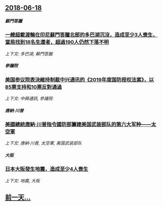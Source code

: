 ## [2018-06-18](/zh/news/2018/06/18/index.md)

##### 蘇門答臘
### [一艘超載渡輪在印尼蘇門答臘北部的多巴湖沉沒，造成至少3人喪生，當局找到18名生還者，超過190人仍然下落不明 ](/zh/news/2018/06/18/一艘超載渡輪在印尼蘇門答臘北部的多巴湖沉沒-造成至少3人喪生-當局找到18名生還者-超過190人仍然下落不明.md)
_上下文: 多巴湖, 蘇門答臘_

##### 參議院
### [美国参议院表決維持制裁中兴通讯的《2019年度国防授权法案》，以85票支持和10票反對通過 ](/zh/news/2018/06/18/美国参议院表決維持制裁中兴通讯的-2019年度国防授权法案-以85票支持和10票反對通過.md)
_上下文: 中興通訊, 參議院_

##### 唐納·川普
### [美國總統唐納·川普指令國防部籌建美国武装部队的第六大军种——太空軍 ](/zh/news/2018/06/18/美國總統唐納-川普指令國防部籌建美国武装部队的第六大军种-太空軍.md)
_上下文: 唐納·川普, 太空軍, 美国武装部队_

##### 大阪
### [日本大阪發生地震，造成至少4人喪生 ](/zh/news/2018/06/18/日本大阪發生地震-造成至少4人喪生.md)
_上下文: 地震, 大阪_

## [前一天...](/zh/news/2018/06/17/index.md)

